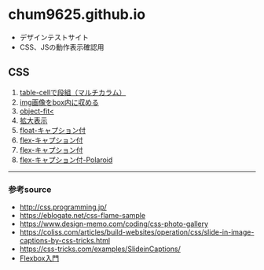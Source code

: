 # chum9625.github.io

- デザインテストサイト
- CSS、JSの動作表示確認用

## CSS

1. [table-cellで段組（マルチカラム）](./01/01.html)
2. [img画像をbox内に収める](./02/02.html)
3. [object-fit<](./03/03.html)
4. [拡大表示](./g04/g04.html)
5. [float-キャプション付](./05/05.html)
6. [flex-キャプション付](./06/06.html)
7. [flex-キャプション付](./07/07.html)
8. [flex-キャプション付-Polaroid](./07/07b.html)


---
### 参考source

- http://css.programming.jp/
- https://eblogate.net/css-flame-sample
- https://www.design-memo.com/coding/css-photo-gallery
- https://coliss.com/articles/build-websites/operation/css/slide-in-image-captions-by-css-tricks.html
- https://css-tricks.com/examples/SlideinCaptions/
- [Flexbox入門](https://ics.media/entry/13117/)
